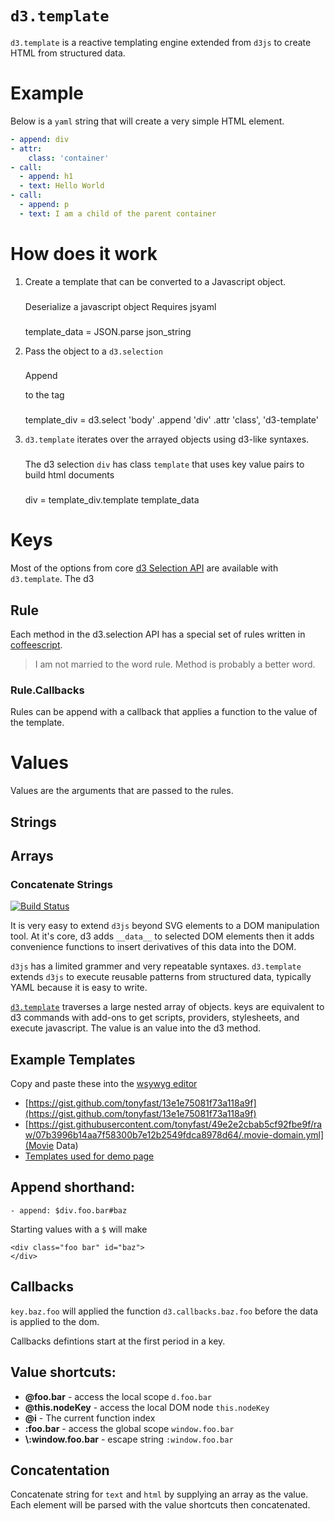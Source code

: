 # ``d3.template`` 

``d3.template`` is a reactive templating engine extended from ``d3js`` to create HTML from structured data.

# Example

Below is a ``yaml`` string that will create a very simple HTML element.

```yaml
- append: div
- attr:
    class: 'container'
- call:
  - append: h1
  - text: Hello World
- call: 
  - append: p
  - text: I am a child of the parent container
```

# How does it work

1. Create a template that can be converted to a Javascript object.  

    ###
    Deserialize a javascript object 
    Requires jsyaml
    ###
    template_data = JSON.parse json_string
    
2. Pass the object to a ``d3.selection``
    
    ###
    Append <div class="d3-template"></div> to the <body></body> tag
    ###
    template_div = d3.select 'body'
      .append 'div'
      .attr 'class', 'd3-template'

3. ``d3.template`` iterates over the arrayed objects using d3-like syntaxes.
    
    ###
    The d3 selection ``div`` has class ``template`` that uses 
    key value pairs to build html documents
    ###
    div = template_div.template template_data

# Keys

Most of the options from core [d3 Selection API](https://github.com/mbostock/d3/wiki/Selections) are 
available with ``d3.template``.  The d3 

## Rule

Each method in the d3.selection API has a special set of rules written in [coffeescript](). 

> I am not married to the word rule.  Method is probably a better word.

### Rule.Callbacks

Rules can be append with a callback that applies a function to the value of the template.

# Values

Values are the arguments that are passed to the rules.

## Strings

## Arrays

### Concatenate Strings









[![Build Status](https://travis-ci.org/tonyfast/d3.template.svg?branch=master)](https://travis-ci.org/tonyfast/d3.template)

It is very easy to extend ``d3js`` beyond SVG elements to a DOM manipulation tool.  At it's core, d3 adds ``__data__`` to selected DOM
elements then it adds convenience functions to insert derivatives of this data into the DOM.

``d3js`` has a limited grammer and very repeatable syntaxes.  ``d3.template`` extends ``d3js`` to execute reusable patterns from structured data, typically YAML because it is easy to write.

[``d3.template``](https://github.com/tonyfast/d3.template/) traverses a large nested array of objects.  keys are equivalent to d3 commands with add-ons to get scripts, providers, stylesheets, and execute javascript.  The value is an value into the d3 method.

## Example Templates

Copy and paste these into the [wsywyg editor](http://tonyfast.com/d3.template/)

* [https://gist.github.com/tonyfast/13e1e75081f73a118a9f](https://gist.github.com/tonyfast/13e1e75081f73a118a9f)
* [https://gist.githubusercontent.com/tonyfast/49e2e2cbab5cf92fbe9f/raw/07b3996b14aa7f58300b7e12b2549fdca8978d64/.movie-domain.yml](Movie Data)
* [Templates used for demo page](https://github.com/tonyfast/d3.template/tree/gh-pages/templates)


## Append shorthand:

    - append: $div.foo.bar#baz

Starting values with a ``$`` will make


    <div class="foo bar" id="baz">
    </div>
    
## Callbacks 

``key.baz.foo`` will applied the function ``d3.callbacks.baz.foo`` before the data
is applied to the dom.  

Callbacks defintions start at the first period in a key.


## Value shortcuts:

* **@foo.bar** - access the local scope ``d.foo.bar``
* **@this.nodeKey** - access the local DOM node ``this.nodeKey``
* **@i** - The current function index
* **:foo.bar** - access the global scope ``window.foo.bar``
* **\\:window.foo.bar** - escape string ``:window.foo.bar``

## Concatentation

Concatenate string for ``text`` and ``html`` by supplying an array as the value.  Each element will be parsed with the value
shortcuts then concatenated.
